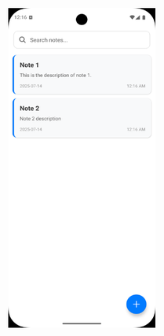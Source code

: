 <img width="300" height="650" alt="Screenshot_1752518789" src="./src/assets/images/Screenshot_1752518789.png" />
